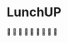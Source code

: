 # LunchUP
:wine_glass: :fork_and_knife: :pizza: :bread: :apple: :icecream: :strawberry: :pear: :watermelon:
